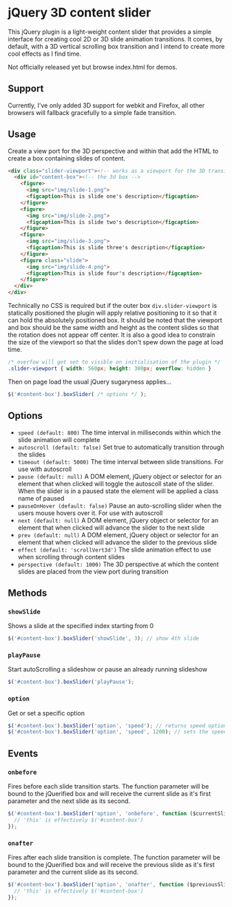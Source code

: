 jQuery 3D content slider
===

This jQuery plugin is a light-weight content slider that provides a simple
interface for creating cool 2D or 3D slide animation transitions. It comes, by
default, with a 3D vertical scrolling box transition and I intend to create
more cool effects as I find time.

Not officially released yet but browse index.html for demos.

Support
---

Currently, I've only added 3D support for webkit and Firefox, all other browsers
will fallback gracefully to a simple fade transition.

Usage
---

Create a view port for the 3D perspective and within that add the HTML to create
a box containing slides of content.

```html
<div class="slider-viewport"><!-- works as a viewport for the 3D transitions -->
  <div id="content-box"><!-- the 3d box -->
    <figure>
      <img src="img/slide-1.png">
      <figcaption>This is slide one's description</figcaption>
    </figure>
    <figure>
      <img src="img/slide-2.png">
      <figcaption>This is slide two's description</figcaption>
    </figure>
    <figure>
      <img src="img/slide-3.png">
      <figcaption>This is slide three's description</figcaption>
    </figure>
    <figure class="slide">
      <img src="img/slide-4.png">
      <figcaption>This is slide four's description</figcaption>
    </figure>
  </div>
</div>
```

Technically no CSS is required but if the outer box `div.slider-viewport` is
statically positioned the plugin will apply relative positioning to it so that
it can hold the absolutely positioned box. It should be noted that the viewport
and box should be the same width and height as the content slides so that the 
rotation does not appear off center. It is also a good idea to constrain the 
size of the viewport so that the slides don't spew down the page at load time.

```css
/* overfow will get set to visible on initialisation of the plugin */
.slider-viewport { width: 560px; height: 380px; overflow: hidden }
```

Then on page load the usual jQuery sugaryness applies...

```javascript
$('#content-box').boxSlider( /* options */ );
```

Options
---

* `speed (default: 800)` The time interval in milliseconds within which the
  slide animation will complete
* `autoscroll (default: false)` Set true to automatically transition through
  the slides
* `timeout (default: 5000)` The time interval between slide transitions. For use
  with autoscroll
* `pause (default: null)` A DOM element, jQuery object or selector for an element
  that when clicked will toggle the autoscoll state of the slider. When the slider
  is in a paused state the element will be applied a class name of paused
* `pauseOnHover (default: false)` Pause an auto-scrolling slider when the users
  mouse hovers over it. For use with autoscroll
* `next (default: null)` A DOM element, jQuery object or selector for an element
  that when clicked will advance the slider to the next slide
* `prev (default: null)` A DOM element, jQuery object or selector for an element
  that when clicked will advance the slider to the previous slide
* `effect (default: 'scrollVert3d')` The slide animation effect to use when
  scrolling through content slides
* `perspective (default: 1000)` The 3D perspective at which the content slides
  are placed from the view port during transition

Methods
---

### `showSlide`

Shows a slide at the specified index starting from 0

```javascript
$('#content-box').boxSlider('showSlide', 3); // show 4th slide
```
### `playPause`

Start autoScrolling a slideshow or pause an already running slideshow

```javascript
$('#content-box').boxSlider('playPause');
```

### `option`

Get or set a specific option

```javascript
$('#content-box').boxSlider('option', 'speed'); // returns speed option value
$('#content-box').boxSlider('option', 'speed', 1200); // sets the speed option to 1200
```

Events
---

### `onbefore`

Fires before each slide transition starts. The function parameter will be bound
to the jQuerified box and will receive the current slide as it's first parameter
and the next slide as its second.

```javascript
$('#content-box').boxSlider('option', 'onbefore', function ($currentSlide, $nextSlide) {
  // 'this' is effectively $('#content-box')
});
```

### `onafter`

Fires after each slide transition is complete. The function parameter will be bound
to the jQuerified box and will receive the previous slide as it's first parameter
and the current slide as its second.

```javascript
$('#content-box').boxSlider('option', 'onafter', function ($previousSlide, $currentSlide) {
  // 'this' is effectively $('#content-box')
});
```
